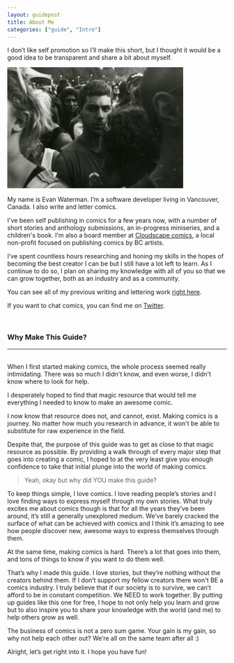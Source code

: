 ```yaml
---
layout: guidepost
title: About Me
categories: ["guide", "Intro"]
---
```


I don’t like self promotion so I’ll make this short, but I thought it would be a good idea to be transparent and share a bit about myself.

![](/images/guide/me.jpg)

My name is Evan Waterman. I’m a software developer living in Vancouver, Canada. I also write and letter comics.

I've been self publishing in comics for a few years now, with a number of short stories and anthology submissions, an in-progress miniseries, and a children's book. I'm also a board member at [Cloudscape comics](http://cloudscapecomics.com), a local non-profit focused on publishing comics by BC artists.

I’ve spent countless hours researching and honing my skills in the hopes of becoming the best creator I can be but I still have a lot left to learn. As I continue to do so, I plan on sharing my knowledge with all of you so that we can grow together, both as an industry and as a community.

You can see all of my previous writing and lettering work [right here](https://evanjwaterman.com/comic/).

If you want to chat comics, you can find me on [Twitter](https://twitter.com/Evan_Waterman).

<br>

### Why Make This Guide?

<hr><br>
When I first started making comics, the whole process seemed really intimidating. There was so much I didn't know, and even worse, I didn't know where to look for help.

I desperately hoped to find that magic resource that would tell me everything I needed to know to make an awesome comic.

I now know that resource does not, and cannot, exist. Making comics is a journey. No matter how much you research in advance, it won't be able to substitute for raw experience in the field.

Despite that, the purpose of this guide was to get as close to that magic resource as possible. By providing a walk through of every major step that goes into creating a comic, I hoped to at the very least give you enough confidence to take that initial plunge into the world of making comics.

> Yeah, okay but why did YOU make this guide?

To keep things simple, I love comics. I love reading people’s stories and I love finding ways to express myself through my own stories. What truly excites me about comics though is that for all the years they’ve been around, it’s still a generally unexplored medium. We’ve barely cracked the surface of what can be achieved with comics and I think it’s amazing to see how people discover new, awesome ways to express themselves through them.

At the same time, making comics is hard. There’s a lot that goes into them, and tons of things to know if you want to do them well.

That’s why I made this guide. I love stories, but they’re nothing without the creators behind them. If I don’t support my fellow creators there won't BE a comics industry. I truly believe that if our society is to survive, we can’t afford to be in constant competition. We NEED to work together. By putting up guides like this one for free, I hope to not only help you learn and grow but to also inspire you to share your knowledge with the world (and me) to help others grow as well.

The business of comics is not a zero sum game. Your gain is my gain, so why not help each other out? We’re all on the same team after all :)

Alright, let’s get right into it. I hope you have fun!